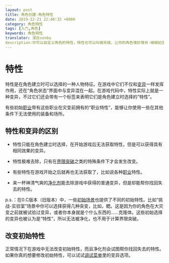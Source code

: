 ```yaml
---
layout: post
title: 角色创建-角色特性
date: 2019-12-21 22:40:32 +0800
category: 角色特性
tags: [入门,角色]
keywords: 角色特性
translator: 深白senba
description:你可以自定义角色的特性，特性也可以叫做天赋，让你的角色惟妙惟肖·栩栩如生·生龙活虎·以一敌四·废材如屎。
---
```

# 特性

特性是在角色建立时可以选择的一种人物特征。在游戏中它们不仅和[变异](http://已经有翻译了所以麻烦填一下页面地址)一样发挥作用，还在“角色状态”界面中与变异混在一起。在游戏代码中，特性实际上就是一种变异，不过它们还会带有一个标签来表明它们是角色建立时选择的“特性”。

有些初始[职业](http://cddawiki.chezzo.com/cdda_wiki/index.php?title=Professions)带有这些职业在灾变前拥有的“职业特性”，能够让你使用一些在其他条件下无法使用的装备和场所。

## 特性和变异的区别

- 特性只能在角色建立时选择，在开始游戏后无法获取特性，但是可以获得具有相同效果的变异。

- 特性极难去除，只有在[界限突破](http://麻烦链接到变异里的界限突破标题)之类的特殊条件下才会发生改变。

- 有些特性在游戏开始之后就再也无法获取了，比如说各种[职业](http://cddawiki.chezzo.com/cdda_wiki/index.php?title=Professions)特性。

- 来一杯神清气爽的[净化剂](http://cddawiki.chezzo.com/cdda_wiki/index.php?title=Purifier)能去除游戏中获得的普通变异，但是却能帮你找回失去的特性。

p.s.：在0.C版本（旧版本）中，一些[初始场景](https://cddabase.site/wiki/posts/%E8%A7%92%E8%89%B2%E5%88%9B%E5%BB%BA/Character-Scenarios/index.html)也提供了不同的初始特性。比如“挑战-实验室”场景中你可以选择获得几种突变，比如，鳃。这是因为你的角色在大灾变之前就被试验过变异，或者你本身就是个什么东西的……克隆体。这些初始选择的变异也被认为是“特性”，所以无法被净化，也不用于计算界限突破。

## 改变初始特性

正常情况下在游戏中无法改变初始特性，而且净化剂会试图帮你找回失去的特性。如果你真的想要修改初始特性，可以试试[调试菜单](http://cddawiki.chezzo.com/cdda_wiki/index.php?title=Debug_Menu)里的变异选项。
